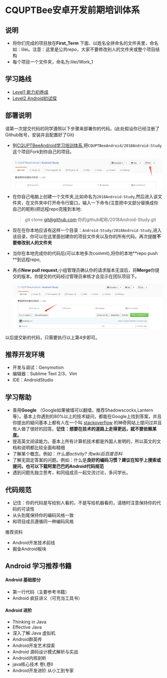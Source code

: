 # CQUPTBee安卓开发前期培训体系
## 说明 

- 将你们完成的项目放在**First_Term** 下面、以姓名全拼命名的文件夹里，命名如：lilei。注意：这里是公共repo，大家不要修改别人的文件夹或整个项目结构
- 每个项目一个文件夹，命名为:lilei/Work_1

## 学习路线 

* [Level1 能力初养成](/source/Stage1.md)
* [Level2 Android初试探](/source/Stage2.md)

## 部署说明

请第一次提交代码的同学遵照以下步骤来部署你的代码。(此处假设你已经注册了Github账号，安装并且配置好了Git)

- 到[CQUPTBeeAndroid学习培训体系][1],把`CQUPTBeeAndroid/2018Android-Study`这个项目Fork到你自己的项目。<br/>

  ![fork项目](/imgs/lesson1.png)

- 在你自己电脑上创建一个文件夹,比如命名为`2018Android-Study`,然后进入该文件夹，在文件夹中打开命令行窗口，输入一下命令(注意把中文部分替换成你自己的昵称)把远程repo克隆到本地:

  > git clone git@github.com:你的github昵称/2018Android-Study.git

- 现在在你本地应该有这样一个目录：`Android-Study/2018Android-Study`,进入该目录，你可以在这里面创建你的项目文件夹以及你的所有代码。再次提醒**不要修改别人的文件夹** 

- 当你在本地完成你的代码后(可以本地多次commit),将你的本地**repo push **到远程repo,

- 再点**New pull request**,小组管理员确认你的请求版本无误后，将**Merge**你提交的版本。你提交的代码经过管理员审核才会显示在团队项目下。

  ![Alt text](/imgs/lesson2.png)

以后提交新的代码，只需要执行以上第4步即可。

## 推荐开发环境

- 开发与调试：Genymotion
- 编辑器：Sublime Text 2/3、Vim
- IDE：AndroidStudio

## 学习帮助

- 善用**Google** （Google如果被墙可以翻墙，推荐Shadowscocks,Lantern等）。基本上你遇到的80%以上的技术疑问，都能在Google上找到答案，并且你提出的疑问基本上都有人在一个叫 [stackoverflow][2] 的神奇网站上提问过并且有人做了很好的回答。**记住：想要在技术的道路上走得更远，就不要依赖某度。**
- 提高英文阅读能力。基本上所有计算机技术都是外国人发明的，所以英文的文档和说明都比较全面和精细
- 了解某个概念。例如：*什么是activity? 先wiki后百度百科*
- 了解无固定答案的问题。例如：什么是**良好的编码习惯？**建议在知乎上搜索或提问，也可以**下载阿里巴巴的Android代码规范** 
- 遇到问题先独立思考，和同组成员一起交流讨论，多问学长。

## **代码规范** 

- 记住：你的代码是写给别人看的，不是写给机器看的，请随时注意保持你的代码的可读性
- 从头到尾保持你的编码风格一致
- 和项目成员遵循同一种编码风格

推荐资料

- Android开发技术前线
- 掘金Android板块



## Android 学习推荐书籍

#### Android 基础部分

- 第一行代码（主要参考书籍）
- Android 疯狂讲义（可充当工具书）

#### Android 进阶

- Thinking in Java
- Effective Java
- 深入了解 Java 虚拟机
- Android群英传
- Android开发艺术探索
- Android 源码设计模式解析与实战
- Android内核剖析
- java核心技术 卷I,卷II
- Android开发进阶 从小工到专家

[1]: https://github.com/CQUPTBeeAndroid/2018Android-Study
[2]: http://stackoverflow.com/
